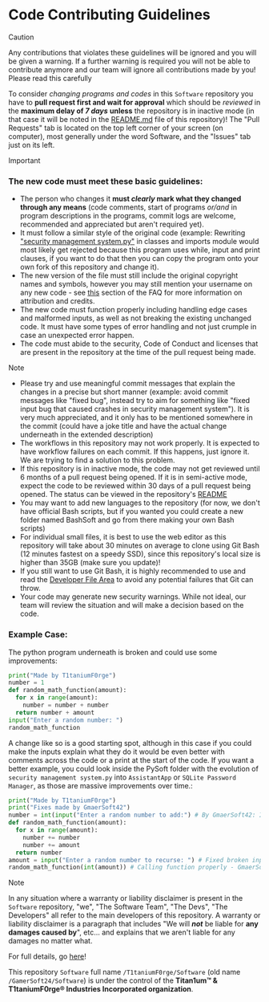 # Code Contributing Guidelines 

> [!CAUTION]
> Any contributions that violates these guidelines will be ignored and you will be given a warning. If a further warning is required you will not be able to contribute anymore and our team will ignore all contributions made by you! Please read this carefully

To consider *changing programs and codes* in this `Software` repository you have to **pull request first and wait for approval** which should be *reviewed* in the **maximum delay of ***7 days***** **unless** the repository is in inactive mode (in that case it will be noted in the [README.md](/README.md) file of this repository)! The "Pull Requests" tab is located on the top left corner of your screen (on computer), most generally under the word Software, and the "Issues" tab just on its left.

> [!IMPORTANT]
> ### The new code must meet these basic guidelines:
> - The person who changes it **must *clearly* mark what they changed through any means** (code comments, start of programs *or/and* in program descriptions in the programs, commit logs are welcome, recommended and appreciated but aren't required yet).
> - It must follow a similar style of the original code (example: Rewriting ["security management system.py"](https://github.com/T1taniumF0rge/Software/blob/Main/PySoft/Utilities/security%20management%20system.py) in classes and imports module would most likely get rejected because this program uses while, input and print clauses, if you want to do that then you can copy the program onto your own fork of this repository and change it).
> - The new version of the file must still include the original copyright names and symbols, however you may still mention your username on any new code - see [this](https://github.com/T1taniumF0rge/Software/blob/Main/.github/faq.md#who-do-i-credit-if-i-fork-the-repository) section of the FAQ for more information on attribution and credits.
> - The new code must function properly including handling edge cases and malformed inputs, as well as not breaking the existing unchanged code. It must have some types of error handling and not just crumple in case an unexpected error happen.
> - The code must abide to the security, Code of Conduct and licenses that are present in the repository at the time of the pull request being made.

> [!NOTE]
> - Please try and use meaningful commit messages that explain the changes in a precise but short manner (example: avoid commit messages like "fixed bug", instead try to aim for something like "fixed input bug that caused crashes in security management system"). It is very much appreciated, and it only has to be mentioned somewhere in the commit (could have a joke title and have the actual change underneath in the extended description)
> - The workflows in this repository may not work properly. It is expected to have workflow failures on each commit. If this happens, just ignore it. We are trying to find a solution to this problem.
> - If this repository is in inactive mode, the code may not get reviewed until 6 months of a pull request being opened. If it is in semi-active mode, expect the code to be reviewed within 30 days of a pull request being opened. The status can be viewed in the repository's [README](/README.md)
> - You may want to add new languages to the repository (for now, we don't have official Bash scripts, but if you wanted you could create a new folder named BashSoft and go from there making your own Bash scripts)
> - For individual small files, it is best to use the web editor as this repository will take about 30 minutes on average to clone using Git Bash (12 minutes fastest on a speedy SSD), since this repository's local size is higher than 35GB (make sure you update)!
> - If you still want to use Git Bash, it is highly recommended to use and read the [Developer File Area](/DEVELOPER.md) to avoid any potential failures that Git can throw.
> - Your code may generate new security warnings. While not ideal, our team will review the situation and will make a decision based on the code.

### Example Case:

The python program underneath is broken and could use some improvements:

```py
print("Made by T1taniumF0rge")
number = 1
def random_math_function(amount):
  for x in range(amount):
    number = number + number
  return number + amount
input("Enter a random number: ")
random_math_function
```

A change like so is a good starting spot, although in this case if you could make the inputs explain what they do it would be even better with comments across the code or a print at the start of the code. If you want a better example, you could look inside the PySoft folder with the evolution of `security management system.py` into `AssistantApp` or `SQLite Password Manager`, as those are massive improvements over time.:

```py
print("Made by T1taniumF0rge")
print("Fixes made by GmaerSoft42")
number = int(input("Enter a random number to add:") # By GmaerSoft42: Input added so that you can choose the base starting number) #bruh the program was broken even on the fixed version: gmaersoft42
def random_math_function(amount):
  for x in range(amount):
    number += number
    number += amount
  return number
amount = input("Enter a random number to recurse: ") # Fixed broken input, GmaerSoft42
random_math_function(int(amount)) # Calling function properly - GmaerSoft42
```

> [!NOTE]
> In any situation where a warranty or liability disclaimer is present in the `Software` repository, "we", "The Software Team", "The Devs", "The Developers" all refer to the main developers of this repository. A warranty or liability disclaimer is a paragraph that includes "We will ***not*** be liable for **any damages caused by**", etc... and explains that we aren't liable for any damages no matter what.
>  
> For full details, go [here](https://github.com/T1taniumF0rge/Software/blob/main/.github/WARRANTY_LIABILITY_DISCLAIMER.md)!
>
> This repository `Software` full name `/T1taniumF0rge/Software` (old name `/GamerSoft24/Software`) is under the control of the **Titan1um™ & T1taniumF0rge® Industries Incorporated organization**.
